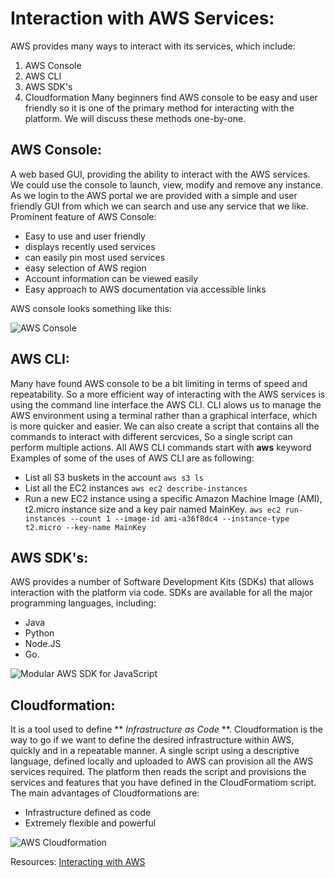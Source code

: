 # Interaction with AWS Services:
  AWS provides many ways to interact with its services, which include:
  1. AWS Console
  2. AWS CLI
  3. AWS SDK's
  4. Cloudformation 
Many beginners find AWS console to be easy and user friendly so it is one of the primary method for interacting with the platform. We will discuss these methods one-by-one.

## AWS Console:
  A web based GUI, providing the ability to interact with the AWS services. We could use the console to launch, view, modify and remove any instance.
  As we login to the AWS portal we are provided with a simple and user friendly GUI from which we can search and use any service that we like.
  Prominent feature of AWS Console:
  - Easy to use and user friendly
  - displays recently used services
  - can easily pin most used services
  - easy selection of AWS region
  - Account information can be viewed easily
  - Easy approach to AWS documentation via accessible links

AWS console looks something like this:

![AWS Console](https://adamraffe.com/img/2018/07/aws-console.png)

## AWS CLI:
  Many have found AWS console to be a bit limiting in terms of speed and repeatability. So a more efficient way of interacting with the AWS services is using the command line interface the AWS CLI.
  CLI alows us to manage the AWS environment using a terminal rather than a graphical interface, which is more quicker and easier. We can also create a script that contains all the commands to interact with different sercvices, So a single script can perform multiple actions.
  All AWS CLI commands start with **aws** keyword 
  Examples of some of the uses of AWS CLI are as following:
  - List all S3 buskets in the account
  `aws s3 ls`
  - List all the EC2 instances
  `aws ec2 describe-instances`
  - Run a new EC2 instance using a specific Amazon Machine Image (AMI), t2.micro instance size and a key pair named MainKey.
  `aws ec2 run-instances --count 1 --image-id ami-a36f8dc4 --instance-type t2.micro --key-name MainKey`
  
## AWS SDK's:
  AWS provides a number of Software Development Kits (SDKs) that allows interaction with the platform via code.
  SDKs are available for all the major programming languages, including:
  - Java 
  - Python
  - Node.JS
  - Go.

![Modular AWS SDK for JavaScript](https://d2908q01vomqb2.cloudfront.net/0716d9708d321ffb6a00818614779e779925365c/2020/10/23/sdk-overview-v3.png)

## Cloudformation:
  It is a tool used to define ** *Infrastructure as Code* **. Cloudformation is the way to go if we want to define the desired infrastructure within AWS, quickly and in a repeatable manner.
  A single script using a descriptive language, defined locally and uploaded to AWS can provision all the AWS services required. The platform then reads the script and provisions the services and features that you have defined in the CloudFormatiom script.
  The main advantages of Cloudformations are:
  - Infrastructure defined as code
  - Extremely flexible and powerful

![AWS Cloudformation](https://blog.shikisoft.com/assets/images/post_imgs/20181105/aws-cloudformation-index.jpg)
 
Resources: [Interacting with AWS](https://adamraffe.com/2019/02/20/aws-fundamentals-part-3-interacting-with-aws/)
   
